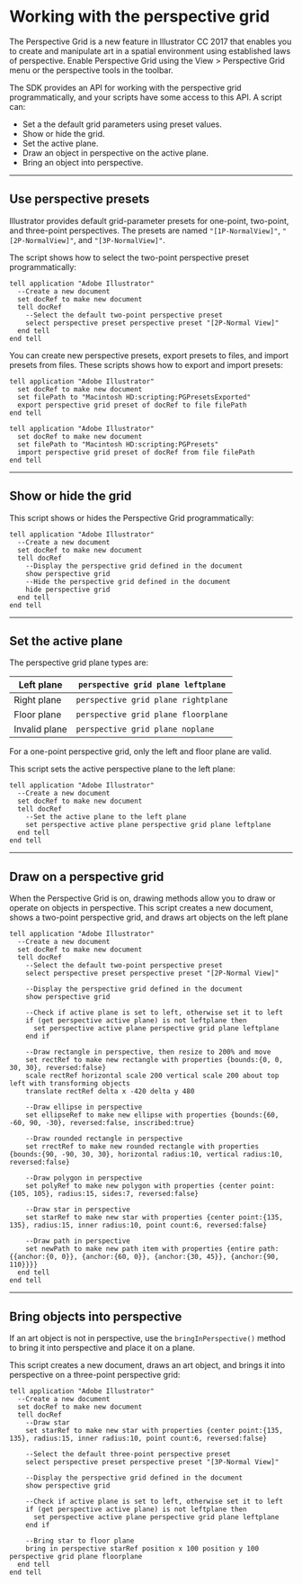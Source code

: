 # Working with the perspective grid

The Perspective Grid is a new feature in lllustrator CC 2017 that enables you to create and manipulate art in a spatial environment using established laws of perspective. Enable Perspective Grid using the View > Perspective Grid menu or the perspective tools in the toolbar.

The SDK provides an API for working with the perspective grid programmatically, and your scripts have some access to this API. A script can:

- Set a the default grid parameters using preset values.
- Show or hide the grid.
- Set the active plane.
- Draw an object in perspective on the active plane.
- Bring an object into perspective.

---

## Use perspective presets

Illustrator provides default grid-parameter presets for one-point, two-point, and three-point perspectives. The presets are named `"[1P-NormalView]"`, `"[2P-NormalView]"`, and `"[3P-NormalView]"`.

The script shows how to select the two-point perspective preset programmatically:

```applescript
tell application "Adobe Illustrator"
  --Create a new document
  set docRef to make new document
  tell docRef
    --Select the default two-point perspective preset
    select perspective preset perspective preset "[2P-Normal View]"
  end tell
end tell
```

You can create new perspective presets, export presets to files, and import presets from files. These scripts shows how to export and import presets:

```applescript
tell application "Adobe Illustrator"
  set docRef to make new document
  set filePath to "Macintosh HD:scripting:PGPresetsExported"
  export perspective grid preset of docRef to file filePath
end tell

tell application "Adobe Illustrator"
  set docRef to make new document
  set filePath to "Macintosh HD:scripting:PGPresets"
  import perspective grid preset of docRef from file filePath
end tell
```

---

## Show or hide the grid

This script shows or hides the Perspective Grid programmatically:

```applescript
tell application "Adobe Illustrator"
  --Create a new document
  set docRef to make new document
  tell docRef
    --Display the perspective grid defined in the document
    show perspective grid
    --Hide the perspective grid defined in the document
    hide perspective grid
  end tell
end tell
```

---

## Set the active plane

The perspective grid plane types are:

| Left plane    | `perspective grid plane leftplane`   |
|---------------|--------------------------------------|
| Right plane   | `perspective grid plane rightplane`  |
| Floor plane   | `perspective grid plane floorplane`  |
| Invalid plane | `perspective grid plane noplane`     |

For a one-point perspective grid, only the left and floor plane are valid.

This script sets the active perspective plane to the left plane:

```applescript
tell application "Adobe Illustrator"
  --Create a new document
  set docRef to make new document
  tell docRef
    --Set the active plane to the left plane
    set perspective active plane perspective grid plane leftplane
  end tell
end tell
```

---

## Draw on a perspective grid

When the Perspective Grid is on, drawing methods allow you to draw or operate on objects in perspective. This script creates a new document, shows a two-point perspective grid, and draws art objects on the left
plane

```applescript
tell application "Adobe Illustrator"
  --Create a new document
  set docRef to make new document
  tell docRef
    --Select the default two-point perspective preset
    select perspective preset perspective preset "[2P-Normal View]"

    --Display the perspective grid defined in the document
    show perspective grid

    --Check if active plane is set to left, otherwise set it to left
    if (get perspective active plane) is not leftplane then
      set perspective active plane perspective grid plane leftplane
    end if

    --Draw rectangle in perspective, then resize to 200% and move
    set rectRef to make new rectangle with properties {bounds:{0, 0, 30, 30}, reversed:false}
    scale rectRef horizontal scale 200 vertical scale 200 about top left with transforming objects
    translate rectRef delta x -420 delta y 480

    --Draw ellipse in perspective
    set ellipseRef to make new ellipse with properties {bounds:{60, -60, 90, -30}, reversed:false, inscribed:true}

    --Draw rounded rectangle in perspective
    set rrectRef to make new rounded rectangle with properties {bounds:{90, -90, 30, 30}, horizontal radius:10, vertical radius:10, reversed:false}

    --Draw polygon in perspective
    set polyRef to make new polygon with properties {center point:{105, 105}, radius:15, sides:7, reversed:false}

    --Draw star in perspective
    set starRef to make new star with properties {center point:{135, 135}, radius:15, inner radius:10, point count:6, reversed:false}

    --Draw path in perspective
    set newPath to make new path item with properties {entire path:{{anchor:{0, 0}}, {anchor:{60, 0}}, {anchor:{30, 45}}, {anchor:{90, 110}}}}
  end tell
end tell
```

---

## Bring objects into perspective

If an art object is not in perspective, use the `bringInPerspective()` method to bring it into perspective and place it on a plane.

This script creates a new document, draws an art object, and brings it into perspective on a three-point perspective grid:

```applescript
tell application "Adobe Illustrator"
  --Create a new document
  set docRef to make new document
  tell docRef
    --Draw star
    set starRef to make new star with properties {center point:{135, 135}, radius:15, inner radius:10, point count:6, reversed:false}

    --Select the default three-point perspective preset
    select perspective preset perspective preset "[3P-Normal View]"

    --Display the perspective grid defined in the document
    show perspective grid

    --Check if active plane is set to left, otherwise set it to left
    if (get perspective active plane) is not leftplane then
      set perspective active plane perspective grid plane leftplane
    end if

    --Bring star to floor plane
    bring in perspective starRef position x 100 position y 100 perspective grid plane floorplane
  end tell
end tell
```

